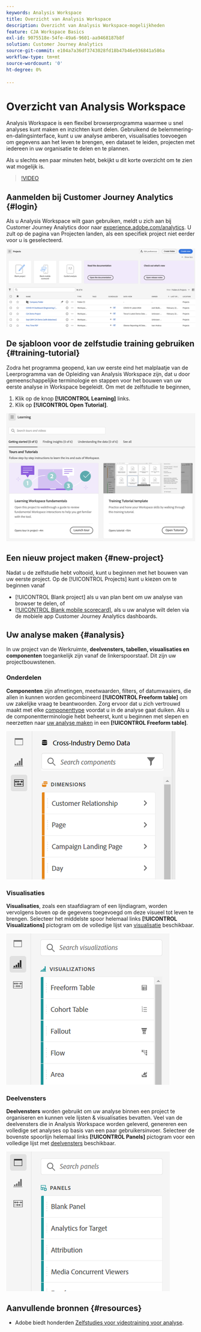 ```yaml
---
keywords: Analysis Workspace
title: Overzicht van Analysis Workspace
description: Overzicht van Analysis Workspace-mogelijkheden
feature: CJA Workspace Basics
exl-id: 9075518e-54fe-49a6-9601-aa9468187b8f
solution: Customer Journey Analytics
source-git-commit: e104a7a36df3743028fd18b47b46e936841a586a
workflow-type: tm+mt
source-wordcount: '0'
ht-degree: 0%

---
```


# Overzicht van Analysis Workspace

Analysis Workspace is een flexibel browserprogramma waarmee u snel analyses kunt maken en inzichten kunt delen. Gebruikend de belemmering-en-dalingsinterface, kunt u uw analyse amberen, visualisaties toevoegen om gegevens aan het leven te brengen, een dataset te leiden, projecten met iedereen in uw organisatie te delen en te plannen.

Als u slechts een paar minuten hebt, bekijkt u dit korte overzicht om te zien wat mogelijk is.

>[!VIDEO](https://video.tv.adobe.com/v/26266/?quality=12)

## Aanmelden bij Customer Journey Analytics {#login}

Als u Analysis Workspace wilt gaan gebruiken, meldt u zich aan bij Customer Journey Analytics door naar [experience.adobe.com/analytics](https://experience.adobe.com/analytics). U zult op de pagina van Projecten landen, als een specifiek project niet eerder voor u is geselecteerd.

![](assets/create-new-project.png)

## De sjabloon voor de zelfstudie training gebruiken {#training-tutorial}

Zodra het programma geopend, kan uw eerste eind het malplaatje van de Leerprogramma van de Opleiding van Analysis Workspace zijn, dat u door gemeenschappelijke terminologie en stappen voor het bouwen van uw eerste analyse in Workspace begeleidt. Om met de zelfstudie te beginnen,

1. Klik op de knop **[!UICONTROL Learning]** links.
1. Klik op **[!UICONTROL Open Tutorial]**.

![](assets/training-tutorial.png)

## Een nieuw project maken {#new-project}

Nadat u de zelfstudie hebt voltooid, kunt u beginnen met het bouwen van uw eerste project. Op de [!UICONTROL Projects] kunt u kiezen om te beginnen vanaf

* [!UICONTROL Blank project] als u van plan bent om uw analyse van browser te delen, of
* [[!UICONTROL Blank mobile scorecard]](/help/mobile-app/curator.md), als u uw analyse wilt delen via de mobiele app Customer Journey Analytics dashboards.

## Uw analyse maken {#analysis}

In uw project van de Werkruimte, **deelvensters, tabellen, visualisaties en componenten** toegankelijk zijn vanaf de linkerspoorstaaf. Dit zijn uw projectbouwstenen.

### Onderdelen

**Componenten** zijn afmetingen, meetwaarden, filters, of datumwaaiers, die allen in kunnen worden gecombineerd **[!UICONTROL Freeform table]** om uw zakelijke vraag te beantwoorden. Zorg ervoor dat u zich vertrouwd maakt met elke [componenttype](/help/components/overview.md) voordat u in de analyse gaat duiken. Als u de componentterminologie hebt beheerst, kunt u beginnen met slepen en neerzetten naar [uw analyse maken](/help/analysis-workspace/build-workspace-project/freeform-overview.md) in een **[!UICONTROL Freeform table]**.

![](assets/build-components.png)

### Visualisaties

**Visualisaties**, zoals een staafdiagram of een lijndiagram, worden vervolgens boven op de gegevens toegevoegd om deze visueel tot leven te brengen. Selecteer het middelste spoor helemaal links **[!UICONTROL Visualizations]** pictogram om de volledige lijst van [visualisatie](/help/analysis-workspace/visualizations/freeform-analysis-visualizations.md) beschikbaar.

![](assets/build-visualizations.png)

### Deelvensters

**Deelvensters** worden gebruikt om uw analyse binnen een project te organiseren en kunnen vele lijsten &amp; visualisaties bevatten. Veel van de deelvensters die in Analysis Workspace worden geleverd, genereren een volledige set analyses op basis van een paar gebruikersinvoer. Selecteer de bovenste spoorlijn helemaal links **[!UICONTROL Panels]** pictogram voor een volledige lijst met [deelvensters](/help/analysis-workspace/c-panels/panels.md) beschikbaar.

![](assets/build-panels.png)

## Aanvullende bronnen {#resources}

* Adobe biedt honderden [Zelfstudies voor videotraining voor analyse](https://experienceleague.adobe.com/docs/analytics-learn/tutorials/overview.html).

